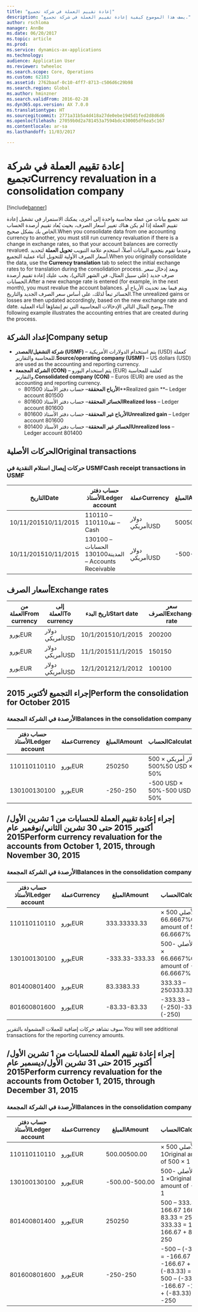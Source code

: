 ```yaml
---
title: "إعادة تقييم العملة في شركة تجميع"
description: "يصف هذا الموضوع كيفية إعادة تقييم العملة في شركة تجميع."
author: rschloma
manager: AnnBe
ms.date: 06/20/2017
ms.topic: article
ms.prod: 
ms.service: dynamics-ax-applications
ms.technology: 
audience: Application User
ms.reviewer: twheeloc
ms.search.scope: Core, Operations
ms.custom: 62183
ms.assetid: 2762baaf-0c10-4ff7-8713-c506d6c29b98
ms.search.region: Global
ms.author: hminzner
ms.search.validFrom: 2016-02-28
ms.dyn365.ops.version: AX 7.0.0
ms.translationtype: HT
ms.sourcegitcommit: 2771a31b5a4d418a27de0ebe1945d1fed2d8d6d6
ms.openlocfilehash: 27059b0d2a781453a7594bdc430005df6ea5c167
ms.contentlocale: ar-sa
ms.lasthandoff: 11/03/2017

---
```


# <a name="currency-revaluation-in-a-consolidation-company"></a><span data-ttu-id="a97bf-103">إعادة تقييم العملة في شركة تجميع</span><span class="sxs-lookup"><span data-stu-id="a97bf-103">Currency revaluation in a consolidation company</span></span>

[!include[banner](../includes/banner.md)]




<span data-ttu-id="a97bf-104">عند تجميع بيانات من عملة محاسبة واحدة إلى أخرى، يمكنك الاستمرار في تشغيل إعادة تقييم العملة إذا لم يكن هناك تغيير أسعار الصرف، بحيث يُعاد تقييم أرصدة الحساب الخاص بك بشكل صحيح.</span><span class="sxs-lookup"><span data-stu-id="a97bf-104">When you consolidate data from one accounting currency to another, you must still run currency revaluation if there is a change in exchange rates, so that your account balances  are correctly revalued.</span></span> <span data-ttu-id="a97bf-105">وعندما تقوم بتجميع البيانات أصلاً، استخدم علامة التبويب **تحويل العملة** لتحديد أسعار الصرف الأولية للتحويل أثناء عملية التجميع.</span><span class="sxs-lookup"><span data-stu-id="a97bf-105">When you originally consolidate the data, use the **Currency translation** tab to select the initial exchange rates to for translation during the consolidation process.</span></span> <span data-ttu-id="a97bf-106">وبعد إدخال سعر صرف جديد (على سبيل المثال، في الشهر التالي)، يجب عليك إعادة تقييم أرصدة الحسابات.</span><span class="sxs-lookup"><span data-stu-id="a97bf-106">After a new exchange rate is entered (for example, in the next month), you must revalue the account balances.</span></span> <span data-ttu-id="a97bf-107">ويتم فيما بعد تحديث الأرباح أو الخسائر تبعاً لذلك، على أساس سعر الصرف الجديد والتاريخ.</span><span class="sxs-lookup"><span data-stu-id="a97bf-107">The unrealized gains or losses are then updated accordingly, based on the new exchange rate and date.</span></span> <span data-ttu-id="a97bf-108">يوضح المثال التالي الإدخالات المحاسبية التي تم إنشاؤها أثناء العملية.</span><span class="sxs-lookup"><span data-stu-id="a97bf-108">The following example illustrates the accounting entries that are created during the process.</span></span>

## <a name="company-setup"></a><span data-ttu-id="a97bf-109">إعداد الشركة</span><span class="sxs-lookup"><span data-stu-id="a97bf-109">Company setup</span></span>
-   <span data-ttu-id="a97bf-110">**شركة التشغيل/المصدر (USMF)** – يتم استخدام الدولارات الأمريكية (USD) كعملة للمحاسبة والتقارير.</span><span class="sxs-lookup"><span data-stu-id="a97bf-110">**Source/operating company (USMF)** – US dollars (USD) are used as the accounting and reporting currency.</span></span>
-   <span data-ttu-id="a97bf-111">**الشركة المجمعة (CON)** – يتم استخدام اليورو (EUR) كعلمة للمحاسبة والتقارير.</span><span class="sxs-lookup"><span data-stu-id="a97bf-111">**Consolidated company (CON)** – Euros (EUR) are used as the accounting and reporting currency.</span></span>
    -   <span data-ttu-id="a97bf-112">**الأرباح المحققة**– حساب دفتر الأستاذ 801500</span><span class="sxs-lookup"><span data-stu-id="a97bf-112">**Realized gain **– Ledger account 801500</span></span>
    -   <span data-ttu-id="a97bf-113">**الخسائر المحققة**– حساب دفتر الأستاذ 801600</span><span class="sxs-lookup"><span data-stu-id="a97bf-113">**Realized loss** – Ledger account 801600</span></span>
    -   <span data-ttu-id="a97bf-114">**الأرباح غير المحققة**– حساب دفتر الأستاذ 801600</span><span class="sxs-lookup"><span data-stu-id="a97bf-114">**Unrealized gain** – Ledger account 801600</span></span>
    -   <span data-ttu-id="a97bf-115">**الخسائر غير المحققة**– حساب دفتر الأستاذ 801400</span><span class="sxs-lookup"><span data-stu-id="a97bf-115">**Unrealized loss** – Ledger account 801400</span></span>

## <a name="original-transactions"></a><span data-ttu-id="a97bf-116">الحركات الأصلية</span><span class="sxs-lookup"><span data-stu-id="a97bf-116">Original transactions</span></span>
### <a name="cash-receipt-transactions-in-usmf"></a><span data-ttu-id="a97bf-117">حركات إيصال استلام النقدية في USMF</span><span class="sxs-lookup"><span data-stu-id="a97bf-117">Cash receipt transactions in USMF</span></span>

| <span data-ttu-id="a97bf-118">التاريخ</span><span class="sxs-lookup"><span data-stu-id="a97bf-118">Date</span></span>       | <span data-ttu-id="a97bf-119">حساب دفتر الأستاذ</span><span class="sxs-lookup"><span data-stu-id="a97bf-119">Ledger account</span></span>               | <span data-ttu-id="a97bf-120">عملة</span><span class="sxs-lookup"><span data-stu-id="a97bf-120">Currency</span></span> | <span data-ttu-id="a97bf-121">المبلغ</span><span class="sxs-lookup"><span data-stu-id="a97bf-121">Amount</span></span> |
|------------|------------------------------|----------|--------|
| <span data-ttu-id="a97bf-122">10/11/2015</span><span class="sxs-lookup"><span data-stu-id="a97bf-122">10/11/2015</span></span> | <span data-ttu-id="a97bf-123">110110 – نقد</span><span class="sxs-lookup"><span data-stu-id="a97bf-123">110110 – Cash</span></span>                | <span data-ttu-id="a97bf-124">دولار أمريكي</span><span class="sxs-lookup"><span data-stu-id="a97bf-124">USD</span></span>      | <span data-ttu-id="a97bf-125">500</span><span class="sxs-lookup"><span data-stu-id="a97bf-125">500</span></span>    |
| <span data-ttu-id="a97bf-126">10/11/2015</span><span class="sxs-lookup"><span data-stu-id="a97bf-126">10/11/2015</span></span> | <span data-ttu-id="a97bf-127">130100 – الحسابات المدينة</span><span class="sxs-lookup"><span data-stu-id="a97bf-127">130100 – Accounts Receivable</span></span> | <span data-ttu-id="a97bf-128">دولار أمريكي</span><span class="sxs-lookup"><span data-stu-id="a97bf-128">USD</span></span>      | <span data-ttu-id="a97bf-129">-500</span><span class="sxs-lookup"><span data-stu-id="a97bf-129">-500</span></span>   |

## <a name="exchange-rates"></a><span data-ttu-id="a97bf-130">أسعار الصرف</span><span class="sxs-lookup"><span data-stu-id="a97bf-130">Exchange rates</span></span>
| <span data-ttu-id="a97bf-131">من العملة</span><span class="sxs-lookup"><span data-stu-id="a97bf-131">From currency</span></span> | <span data-ttu-id="a97bf-132">إلى العملة</span><span class="sxs-lookup"><span data-stu-id="a97bf-132">To currency</span></span> | <span data-ttu-id="a97bf-133">تاريخ البدء</span><span class="sxs-lookup"><span data-stu-id="a97bf-133">Start date</span></span> | <span data-ttu-id="a97bf-134">سعر الصرف</span><span class="sxs-lookup"><span data-stu-id="a97bf-134">Exchange rate</span></span> |
|---------------|-------------|------------|---------------|
| <span data-ttu-id="a97bf-135">يورو</span><span class="sxs-lookup"><span data-stu-id="a97bf-135">EUR</span></span>           | <span data-ttu-id="a97bf-136">دولار أمريكي</span><span class="sxs-lookup"><span data-stu-id="a97bf-136">USD</span></span>         | <span data-ttu-id="a97bf-137">10/1/2015</span><span class="sxs-lookup"><span data-stu-id="a97bf-137">10/1/2015</span></span>  | <span data-ttu-id="a97bf-138">200</span><span class="sxs-lookup"><span data-stu-id="a97bf-138">200</span></span>           |
| <span data-ttu-id="a97bf-139">يورو</span><span class="sxs-lookup"><span data-stu-id="a97bf-139">EUR</span></span>           | <span data-ttu-id="a97bf-140">دولار أمريكي</span><span class="sxs-lookup"><span data-stu-id="a97bf-140">USD</span></span>         | <span data-ttu-id="a97bf-141">11/1/2015</span><span class="sxs-lookup"><span data-stu-id="a97bf-141">11/1/2015</span></span>  | <span data-ttu-id="a97bf-142">150</span><span class="sxs-lookup"><span data-stu-id="a97bf-142">150</span></span>           |
| <span data-ttu-id="a97bf-143">يورو</span><span class="sxs-lookup"><span data-stu-id="a97bf-143">EUR</span></span>           | <span data-ttu-id="a97bf-144">دولار أمريكي</span><span class="sxs-lookup"><span data-stu-id="a97bf-144">USD</span></span>         | <span data-ttu-id="a97bf-145">12/1/2012</span><span class="sxs-lookup"><span data-stu-id="a97bf-145">12/1/2012</span></span>  | <span data-ttu-id="a97bf-146">100</span><span class="sxs-lookup"><span data-stu-id="a97bf-146">100</span></span>           |

## <a name="perform-the-consolidation-for-october-2015"></a><span data-ttu-id="a97bf-147">إجراء التجميع لأكتوبر 2015</span><span class="sxs-lookup"><span data-stu-id="a97bf-147">Perform the consolidation for October 2015</span></span>
### <a name="balances-in-the-consolidation-company"></a><span data-ttu-id="a97bf-148">الأرصدة في الشركة المجمعة</span><span class="sxs-lookup"><span data-stu-id="a97bf-148">Balances in the consolidation company</span></span>

| <span data-ttu-id="a97bf-149">حساب دفتر الأستاذ</span><span class="sxs-lookup"><span data-stu-id="a97bf-149">Ledger account</span></span> | <span data-ttu-id="a97bf-150">عملة</span><span class="sxs-lookup"><span data-stu-id="a97bf-150">Currency</span></span> | <span data-ttu-id="a97bf-151">المبلغ</span><span class="sxs-lookup"><span data-stu-id="a97bf-151">Amount</span></span> | <span data-ttu-id="a97bf-152">الحساب</span><span class="sxs-lookup"><span data-stu-id="a97bf-152">Calculation</span></span>    |
|----------------|----------|--------|----------------|
| <span data-ttu-id="a97bf-153">110110</span><span class="sxs-lookup"><span data-stu-id="a97bf-153">110110</span></span>         | <span data-ttu-id="a97bf-154">يورو</span><span class="sxs-lookup"><span data-stu-id="a97bf-154">EUR</span></span>      | <span data-ttu-id="a97bf-155">250</span><span class="sxs-lookup"><span data-stu-id="a97bf-155">250</span></span>    | <span data-ttu-id="a97bf-156">500 دولار أمريكي × 50%</span><span class="sxs-lookup"><span data-stu-id="a97bf-156">500 USD × 50%</span></span>  |
| <span data-ttu-id="a97bf-157">130100</span><span class="sxs-lookup"><span data-stu-id="a97bf-157">130100</span></span>         | <span data-ttu-id="a97bf-158">يورو</span><span class="sxs-lookup"><span data-stu-id="a97bf-158">EUR</span></span>      | <span data-ttu-id="a97bf-159">-250</span><span class="sxs-lookup"><span data-stu-id="a97bf-159">-250</span></span>   | <span data-ttu-id="a97bf-160">-500 USD × 50%</span><span class="sxs-lookup"><span data-stu-id="a97bf-160">-500 USD × 50%</span></span> |

## <a name="perform-currency-revaluation-for-the-accounts-from-october-1-2015-through-november-30-2015"></a><span data-ttu-id="a97bf-161">إجراء إعادة تقييم العملة للحسابات من 1 تشرين الأول/أكتوبر 2015 حتى 30 تشرين الثاني/نوفمبر عام 2015</span><span class="sxs-lookup"><span data-stu-id="a97bf-161">Perform currency revaluation for the accounts from October 1, 2015, through November 30, 2015</span></span>
### <a name="balances-in-the-consolidation-company"></a><span data-ttu-id="a97bf-162">الأرصدة في الشركة المجمعة</span><span class="sxs-lookup"><span data-stu-id="a97bf-162">Balances in the consolidation company</span></span>

| <span data-ttu-id="a97bf-163">حساب دفتر الأستاذ</span><span class="sxs-lookup"><span data-stu-id="a97bf-163">Ledger account</span></span> | <span data-ttu-id="a97bf-164">عملة</span><span class="sxs-lookup"><span data-stu-id="a97bf-164">Currency</span></span> | <span data-ttu-id="a97bf-165">المبلغ</span><span class="sxs-lookup"><span data-stu-id="a97bf-165">Amount</span></span>  | <span data-ttu-id="a97bf-166">الحساب</span><span class="sxs-lookup"><span data-stu-id="a97bf-166">Calculation</span></span>                        |
|----------------|----------|---------|------------------------------------|
| <span data-ttu-id="a97bf-167">110110</span><span class="sxs-lookup"><span data-stu-id="a97bf-167">110110</span></span>         | <span data-ttu-id="a97bf-168">يورو</span><span class="sxs-lookup"><span data-stu-id="a97bf-168">EUR</span></span>      | <span data-ttu-id="a97bf-169">333.33</span><span class="sxs-lookup"><span data-stu-id="a97bf-169">333.33</span></span>  | <span data-ttu-id="a97bf-170">المبلغ الأصلي 500 × 66.6667%</span><span class="sxs-lookup"><span data-stu-id="a97bf-170">Original amount of 500 × 66.6667%</span></span>  |
| <span data-ttu-id="a97bf-171">130100</span><span class="sxs-lookup"><span data-stu-id="a97bf-171">130100</span></span>         | <span data-ttu-id="a97bf-172">يورو</span><span class="sxs-lookup"><span data-stu-id="a97bf-172">EUR</span></span>      | <span data-ttu-id="a97bf-173">-333.33</span><span class="sxs-lookup"><span data-stu-id="a97bf-173">-333.33</span></span> | <span data-ttu-id="a97bf-174">المبلغ الأصلي -500 × 66.6667%</span><span class="sxs-lookup"><span data-stu-id="a97bf-174">Original amount of -500 × 66.6667%</span></span> |
| <span data-ttu-id="a97bf-175">801400</span><span class="sxs-lookup"><span data-stu-id="a97bf-175">801400</span></span>         | <span data-ttu-id="a97bf-176">يورو</span><span class="sxs-lookup"><span data-stu-id="a97bf-176">EUR</span></span>      | <span data-ttu-id="a97bf-177">83.33</span><span class="sxs-lookup"><span data-stu-id="a97bf-177">83.33</span></span>   | <span data-ttu-id="a97bf-178">333.33 – 250</span><span class="sxs-lookup"><span data-stu-id="a97bf-178">333.33 – 250</span></span>                       |
| <span data-ttu-id="a97bf-179">801600</span><span class="sxs-lookup"><span data-stu-id="a97bf-179">801600</span></span>         | <span data-ttu-id="a97bf-180">يورو</span><span class="sxs-lookup"><span data-stu-id="a97bf-180">EUR</span></span>      | <span data-ttu-id="a97bf-181">-83.33</span><span class="sxs-lookup"><span data-stu-id="a97bf-181">-83.33</span></span>  | <span data-ttu-id="a97bf-182">-333.33 – (-250)</span><span class="sxs-lookup"><span data-stu-id="a97bf-182">-333.33 – (-250)</span></span>                   |

<span data-ttu-id="a97bf-183">سوف تشاهد حركات إضافية للعملات المشمولة بالتقرير.</span><span class="sxs-lookup"><span data-stu-id="a97bf-183">You will see additional transactions for the reporting currency amounts.</span></span>

## <a name="perform-currency-revaluation-for-the-accounts-from-october-1-2015-through-december-31-2015"></a><span data-ttu-id="a97bf-184">إجراء إعادة تقييم العملة للحسابات من 1 تشرين الأول/أكتوبر 2015 حتى 31 تشرين الأول/ديسمبر عام 2015</span><span class="sxs-lookup"><span data-stu-id="a97bf-184">Perform currency revaluation for the accounts from October 1, 2015, through December 31, 2015</span></span>
### <a name="balances-in-the-consolidation-company"></a><span data-ttu-id="a97bf-185">الأرصدة في الشركة المجمعة</span><span class="sxs-lookup"><span data-stu-id="a97bf-185">Balances in the consolidation company</span></span>

| <span data-ttu-id="a97bf-186">حساب دفتر الأستاذ</span><span class="sxs-lookup"><span data-stu-id="a97bf-186">Ledger account</span></span> | <span data-ttu-id="a97bf-187">عملة</span><span class="sxs-lookup"><span data-stu-id="a97bf-187">Currency</span></span> | <span data-ttu-id="a97bf-188">المبلغ</span><span class="sxs-lookup"><span data-stu-id="a97bf-188">Amount</span></span>  | <span data-ttu-id="a97bf-189">الحساب</span><span class="sxs-lookup"><span data-stu-id="a97bf-189">Calculation</span></span>                                          |
|----------------|----------|---------|------------------------------------------------------|
| <span data-ttu-id="a97bf-190">110110</span><span class="sxs-lookup"><span data-stu-id="a97bf-190">110110</span></span>         | <span data-ttu-id="a97bf-191">يورو</span><span class="sxs-lookup"><span data-stu-id="a97bf-191">EUR</span></span>      | <span data-ttu-id="a97bf-192">500.00</span><span class="sxs-lookup"><span data-stu-id="a97bf-192">500.00</span></span>  | <span data-ttu-id="a97bf-193">المبلغ الأصلي 500 × 1</span><span class="sxs-lookup"><span data-stu-id="a97bf-193">Original amount of 500 × 1</span></span>                           |
| <span data-ttu-id="a97bf-194">130100</span><span class="sxs-lookup"><span data-stu-id="a97bf-194">130100</span></span>         | <span data-ttu-id="a97bf-195">يورو</span><span class="sxs-lookup"><span data-stu-id="a97bf-195">EUR</span></span>      | <span data-ttu-id="a97bf-196">-500.00</span><span class="sxs-lookup"><span data-stu-id="a97bf-196">-500.00</span></span> | <span data-ttu-id="a97bf-197">المبلغ الأصلي -500 × 1</span><span class="sxs-lookup"><span data-stu-id="a97bf-197">Original amount of -500 × 1</span></span>                          |
| <span data-ttu-id="a97bf-198">801400</span><span class="sxs-lookup"><span data-stu-id="a97bf-198">801400</span></span>         | <span data-ttu-id="a97bf-199">يورو</span><span class="sxs-lookup"><span data-stu-id="a97bf-199">EUR</span></span>      | <span data-ttu-id="a97bf-200">250</span><span class="sxs-lookup"><span data-stu-id="a97bf-200">250</span></span>     | <span data-ttu-id="a97bf-201">500 – 333.33 = 166.67 166.67 + 83.33 = 250</span><span class="sxs-lookup"><span data-stu-id="a97bf-201">500 – 333.33 = 166.67 166.67 + 83.33 = 250</span></span>           |
| <span data-ttu-id="a97bf-202">801600</span><span class="sxs-lookup"><span data-stu-id="a97bf-202">801600</span></span>         | <span data-ttu-id="a97bf-203">يورو</span><span class="sxs-lookup"><span data-stu-id="a97bf-203">EUR</span></span>      | <span data-ttu-id="a97bf-204">-250</span><span class="sxs-lookup"><span data-stu-id="a97bf-204">-250</span></span>    | <span data-ttu-id="a97bf-205">-500 – (-333.33) = -166.67 -166.67 + (-83.33) = -250</span><span class="sxs-lookup"><span data-stu-id="a97bf-205">-500 – (-333.33) = -166.67 -166.67 + (-83.33) = -250</span></span> |







